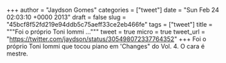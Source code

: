 
+++
author = "Jaydson Gomes"
categories = ["tweet"]
date = "Sun Feb 24 02:03:10 +0000 2013"
draft = false
slug = "45bcf8f52fd219e94ddb5c75aeff33ce2eb466fe"
tags = ["tweet"]
title = """Foi o próprio Toni Iommi ..."""
tweet = true
micro = true
tweet_url = "https://twitter.com/jaydson/status/305498072337764352"
+++
Foi o próprio Toni Iommi que tocou piano em 'Changes" do Vol. 4. O cara é mestre.

